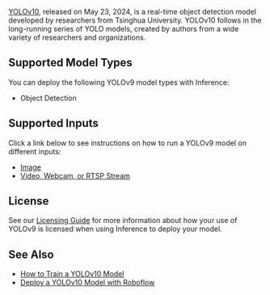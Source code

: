 [YOLOv10](https://github.com/THU-MIG/yolov10), released on May 23, 2024, is a real-time object detection model developed by researchers from Tsinghua University. YOLOv10 follows in the long-running series of YOLO models, created by authors from a wide variety of researchers and organizations.

## Supported Model Types

You can deploy the following YOLOv9 model types with Inference:

- Object Detection

## Supported Inputs

Click a link below to see instructions on how to run a YOLOv9 model on different inputs:

- [Image](/quickstart/run_model_on_image/)
- [Video, Webcam, or RTSP Stream](/quickstart/run_model_on_rtsp_webcam/)

## License

See our [Licensing Guide](/quickstart/licensing/) for more information about how your use of YOLOv9 is licensed when using Inference to deploy your model.

## See Also

- [How to Train a YOLOv10 Model](https://blog.roboflow.com/yolov10-how-to-train/)
- [Deploy a YOLOv10 Model with Roboflow](https://blog.roboflow.com/deploy-yolov10-model/)